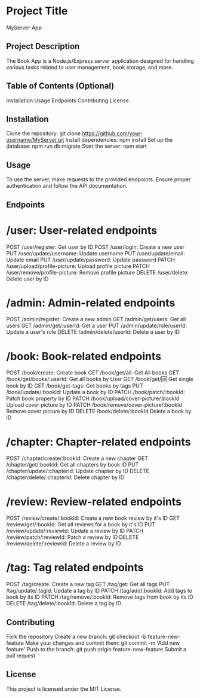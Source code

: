 # Project Title
MyServer App

## Project Description
The Book App is a Node.js/Express server application designed for handling various tasks related to user management, book storage, and more.

## Table of Contents (Optional)
Installation
Usage
Endpoints
Contributing
License

## Installation
Clone the repository: git clone https://github.com/your-username/MyServer.git
Install dependencies: npm install
Set up the database: npm run db:migrate
Start the server: npm start

## Usage
To use the server, make requests to the provided endpoints. Ensure proper authentication and follow the API documentation.

## Endpoints
# /user: User-related endpoints
POST /user/register: Get user by ID
POST /user/login: Create a new user
PUT /user/update/username: Update username
PUT /user/update/email: Update email
PUT /user/update/password: Update password
PATCH /user/upload/profile-picture: Upload profile picture
PATCH /user/remove/profile-picture: Remove profile picture
DELETE /user/delete: Delete user by ID

# /admin: Admin-related endpoints
POST /admin/register: Create a new admin
GET /admin/get/users: Get all users
GET /admin/get/:userId: Get a user
PUT /admin/update/role/userId: Update a user's role
DELETE /admin/delete/userId: Delete a user by ID

# /book: Book-related endpoints
POST /book/create: Create book
GET /book/get/all: Get All books
GET /book/get/books/:userId: Get all books by User
GET /book/get/:id: Get single book by ID
GET /book/get-tags: Get books by tags
PUT /book/update/:bookId: Update a book by ID
PATCH /book/patch/:bookId: Patch book property by ID
PATCH /book/upload/cover-picture/:bookId Upload cover picture by ID
PATCH /book/remove/cover-picture/:bookId Remove cover picture by ID
DELETE /book/delete/:bookId Delete a book by ID

# /chapter: Chapter-related endpoints
POST /chapter/create/:bookId: Create a new chapter
GET /chapter/get/:bookId: Get all chapters by book ID
PUT /chapter/update/:chapterId: Update chapter by ID
DELETE /chapter/delete/:chapterId: Delete chapter by ID

# /review: Review-related endpoints
POST /review/create/:bookId: Create a new book review by it's ID
GET /review/get/:bookId: Get all reviews for a book by it's ID
PUT /review/update/:reviewId: Update a review by ID
PATCH /review/patch/:reviewId: Patch a review by ID
DELETE /review/delete/:reviewId: Delete a review by ID

# /tag: Tag related endpoints
POST /tag/create: Create a new tag
GET /tag/get: Get all tags
PUT /tag/update/:tagId: Update a tag by ID
PATCH /tag/add/:bookId: Add tags to book by its ID
PATCH /tag/remove/:bookId: Remove tags from book by its ID
DELETE /tag/delete/:bookId: Delete a tag by ID

## Contributing
Fork the repository
Create a new branch: git checkout -b feature-new-feature
Make your changes and commit them: git commit -m 'Add new feature'
Push to the branch: git push origin feature-new-feature
Submit a pull request

## License
This project is licensed under the MIT License.